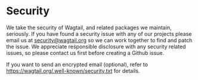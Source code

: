 # Security

We take the security of Wagtail, and related packages we maintain, seriously. If you have found a security issue with any of our projects please email us at security@wagtail.org so we can work together to find and patch the issue. We appreciate responsible disclosure with any security related issues, so please contact us first before creating a Github issue.

If you want to send an encrypted email (optional), refer to https://wagtail.org/.well-known/security.txt for details.
